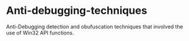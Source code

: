 # Anti-debugging-techniques
 Anti-Debugging detection and obufuscation techniques that involved the use of Win32 API functions.
